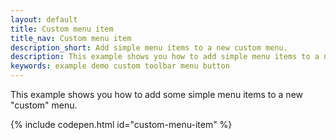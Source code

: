 ```yaml
---
layout: default
title: Custom menu item
title_nav: Custom menu item
description_short: Add simple menu items to a new custom menu.
description: This example shows you how to add simple menu items to a new custom menu.
keywords: example demo custom toolbar menu button
---
```


This example shows you how to add some simple menu items to a new "custom" menu.

{% include codepen.html id="custom-menu-item" %}
